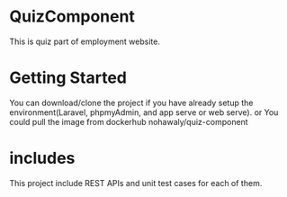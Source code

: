 # QuizComponent
This is quiz part of employment website.

# Getting Started
You can download/clone the project if you have already setup the environment(Laravel, phpmyAdmin, and app serve or web serve).
or
You could pull the image from dockerhub nohawaly/quiz-component

# includes
This project include REST APIs and unit test cases for each of them. 
